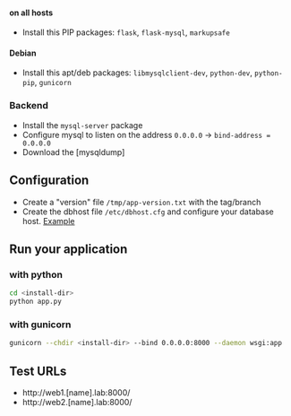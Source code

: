 



#### on all hosts
* Install this PIP packages: `flask`, `flask-mysql`, `markupsafe`

#### Debian
* Install this apt/deb packages: `libmysqlclient-dev`, `python-dev`, `python-pip`, `gunicorn`

### Backend
* Install the `mysql-server` package
* Configure mysql to listen on the address `0.0.0.0` -> `bind-address = 0.0.0.0`
* Download the [mysqldump]



## Configuration
* Create a "version" file `/tmp/app-version.txt` with the tag/branch
* Create the dbhost file `/etc/dbhost.cfg` and configure your database host. [Example](dbhost.cfg)


## Run your application

### with python

```bash
cd <install-dir>
python app.py
```

### with gunicorn

```bash
gunicorn --chdir <install-dir> --bind 0.0.0.0:8000 --daemon wsgi:app
```


## Test URLs
* http://web1.[name].lab:8000/
* http://web2.[name].lab:8000/
